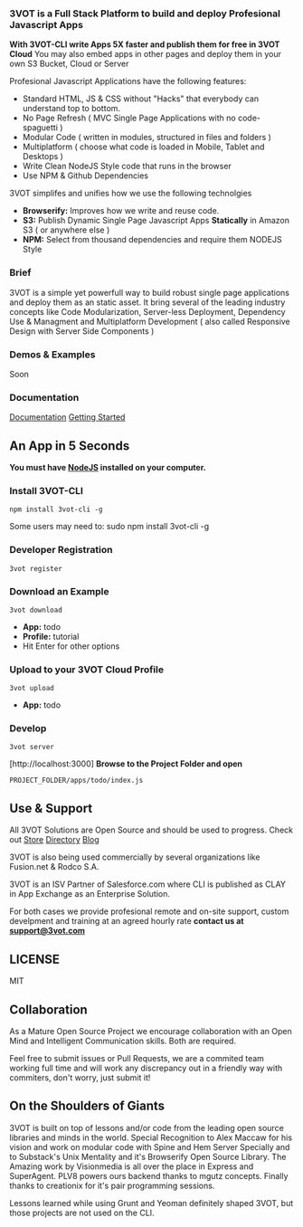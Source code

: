 ### 3VOT is a Full Stack Platform to build and deploy Profesional Javascript Apps

**With 3VOT-CLI write Apps 5X faster and publish them for free in 3VOT Cloud**
You may also embed apps in other pages and deploy them in your own S3 Bucket, Cloud or Server

Profesional Javascript Applications have the following features:
* Standard HTML, JS & CSS without "Hacks" that everybody can understand top to bottom.
* No Page Refresh ( MVC Single Page Applications with no code-spaguetti )
* Modular Code ( written in modules, structured in files and folders )
* Multiplatform ( choose what code is loaded in Mobile, Tablet and Desktops  )
* Write Clean NodeJS Style code that runs in the browser
* Use NPM & Github Dependencies

3VOT simplifes and unifies how we use the following technolgies
* **Browserify:** Improves how we write and reuse code.
* **S3:** Publish Dynamic Single Page Javascript Apps **Statically** in Amazon S3 ( or anywhere else )
* **NPM:** Select from thousand dependencies and require them NODEJS Style


### Brief
3VOT is a simple yet powerfull way to build robust single page applications and deploy them as an static asset. It bring several of the leading industry concepts like Code Modularization, Server-less Deployment, Dependency Use & Managment and Multiplatform Development ( also called Responsive Design with Server Side Components ) 



### Demos & Examples
Soon

### Documentation
[Documentation](https://github.com/3vot/3vot-cli/wiki)
[Getting Started](https://github.com/3vot/3vot-cli/wiki/Getting-Started)


## An App in 5 Seconds ##

**You must have [NodeJS](nodejs.org) installed on your computer.**

### Install 3VOT-CLI
~~~
npm install 3vot-cli -g
~~~
Some users may need to: sudo npm install 3vot-cli -g

### Developer Registration
```
3vot register
```

### Download an Example

```
3vot download
```
* **App:** todo
* **Profile:** tutorial
* Hit Enter for other options

### Upload to your 3VOT Cloud Profile
```
3vot upload
```
* **App:** todo

### Develop
```
3vot server
```
[http://localhost:3000]
**Browse to the Project Folder and open**
```
PROJECT_FOLDER/apps/todo/index.js
```


## Use & Support  ##
All 3VOT Solutions are Open Source and should be used to progress. Check out [Store](3vot.com/3vot/store) [Directory](3vot.com/3vot/directory) [Blog](3vot.com/blog)

3VOT is also being used commercially by several organizations like Fusion.net & Rodco S.A.

3VOT is an ISV Partner of Salesforce.com where CLI is published as CLAY in App Exchange as an Enterprise Solution.

For both cases we provide profesional remote and on-site support, custom develpment and training at an agreed hourly rate **contact us at support@3vot.com**

## LICENSE ##
MIT 

## Collaboration  ##
As a Mature Open Source Project we encourage collaboration with an Open Mind and Intelligent Communication skills. Both are required.

Feel free to submit issues or Pull Requests, we are a commited team working full time and will work any discrepancy out in a friendly way with commiters, don't worry, just submit it!

## On the Shoulders of Giants ##

3VOT is built on top of lessons and/or code from the leading open source libraries and minds in the world. Special Recognition to Alex Maccaw for his vision and work on modular code with Spine and Hem Server Specially and to Substack's Unix Mentality and it's Browserify Open Source Library. The Amazing work by Visionmedia is all over the place in Express and SuperAgent. PLV8 powers ours backend thanks to mgutz concepts. Finally thanks to creationix for it's pair programming sessions.

Lessons learned while using Grunt and Yeoman definitely shaped 3VOT, but those projects are not used on the CLI.
